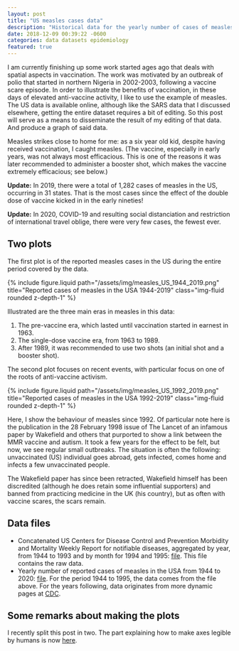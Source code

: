 ```yaml
---
layout: post
title: "US measles cases data"
description: "Historical data for the yearly number of cases of measles in the USA from 1944 to the current day, collated from the US CDC data."
date: 2018-12-09 00:39:22 -0600
categories: data datasets epidemiology
featured: true
---
```


I am currently finishing up some work started ages ago that deals with spatial aspects in vaccination. The work was motivated by an outbreak of polio that started in northern Nigeria in 2002-2003, following a vaccine scare episode. In order to illustrate the benefits of vaccination, in these days of elevated anti-vaccine activity, I like to use the example of measles. The US data is available online, although like the SARS data that I discussed elsewhere, getting the entire dataset requires a bit of editing. So this post will serve as a means to disseminate the result of my editing of that data. And produce a graph of said data.

Measles strikes close to home for me: as a six year old kid, despite having received vaccination, I caught measles. (The vaccine, especially in early years, was not always most efficacious. This is one of the reasons it was later recommended to administer a booster shot, which makes the vaccine extremely efficacious; see below.)

**Update:** In 2019, there were a total of 1,282 cases of measles in the US, occurring in 31 states. That is the most cases since the effect of the double dose of vaccine kicked in in the early nineties!

**Update:** In 2020, COVID-19 and resulting social distanciation and restriction of international travel oblige, there were very few cases, the fewest ever.

## Two plots

The first plot is of the reported measles cases in the US during the entire period covered by the data.

<div class="row">
    <div class="col-sm mt-3 mt-md-0">
        {% include figure.liquid path="/assets/img/measles_US_1944_2019.png" title="Reported cases of measles in the USA 1944-2019" class="img-fluid rounded z-depth-1" %}
    </div>
</div>

Illustrated are the three main eras in measles in this data:

1. The pre-vaccine era, which lasted until vaccination started in earnest in 1963.
2. The single-dose vaccine era, from 1963 to 1989.
3. After 1989, it was recommended to use two shots (an initial shot and a booster shot).

The second plot focuses on recent events, with particular focus on one of the roots of anti-vaccine activism.

<div class="row">
    <div class="col-sm mt-3 mt-md-0">
        {% include figure.liquid path="/assets/img/measles_US_1992_2019.png" title="Reported cases of measles in the USA 1992-2019" class="img-fluid rounded z-depth-1" %}
    </div>
</div>

Here, I show the behaviour of measles since 1992. Of particular note here is the publication in the 28 February 1998 issue of The Lancet of an infamous paper by Wakefield and others that purported to show a link between the MMR vaccine and autism.
It took a few years for the effect to be felt, but now, we see regular small outbreaks. The situation is often the following: unvaccinated (US) individual goes abroad, gets infected, comes home and infects a few unvaccinated people.

The Wakefield paper has since been retracted, Wakefield himself has been discredited (although he does retain some influential supporters) and banned from practicing medicine in the UK (his country), but as often with vaccine scares, the scars remain.

## Data files

- Concatenated US Centers for Disease Control and Prevention Morbidity and Mortality Weekly Report for notifiable diseases, aggregated by year, from 1944 to 1993 and by month for 1994 and 1995: [file](https://raw.githubusercontent.com/julien-arino/datasets/master/CDC_MMWR_notifiableDiseasesYearly_1944_1995.txt). This file contains the raw data.
- Yearly number of reported cases of measles in the USA from 1944 to 2020: [file](https://raw.githubusercontent.com/julien-arino/datasets/master/measles_reportedCases_USA_1944_2019.csv). For the period 1944 to 1995, the data comes from the file above. For the years following, data originates from more dynamic pages at [CDC](https://www.cdc.gov/measles/cases-outbreaks.html).

## Some remarks about making the plots

I recently split this post in two. The part explaining how to make axes legible by humans is now [here](/blog/2018/US-plotting-nice-axes-and-cropping).

